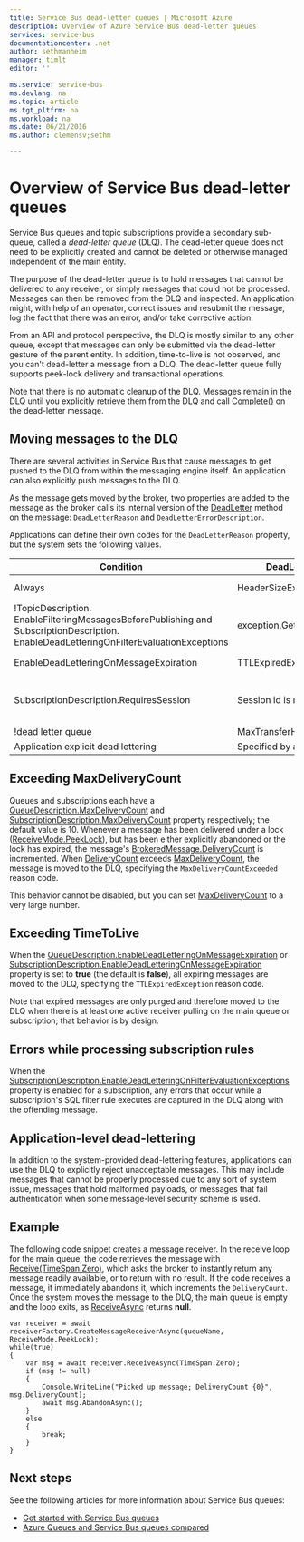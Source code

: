 ```yaml
---
title: Service Bus dead-letter queues | Microsoft Azure
description: Overview of Azure Service Bus dead-letter queues
services: service-bus
documentationcenter: .net
author: sethmanheim
manager: timlt
editor: ''

ms.service: service-bus
ms.devlang: na
ms.topic: article
ms.tgt_pltfrm: na
ms.workload: na
ms.date: 06/21/2016
ms.author: clemensv;sethm

---
```

# Overview of Service Bus dead-letter queues
Service Bus queues and topic subscriptions provide a secondary sub-queue, called a *dead-letter queue* (DLQ). The dead-letter queue does not need to be explicitly created and cannot be deleted or otherwise managed independent of the main entity.

The purpose of the dead-letter queue is to hold messages that cannot be delivered to any receiver, or simply messages that could not be processed. Messages can then be removed from the DLQ and inspected. An application might, with help of an operator, correct issues and resubmit the message, log the fact that there was an error, and/or take corrective action. 

From an API and protocol perspective, the DLQ is mostly similar to any other queue, except that messages can only be submitted via the dead-letter gesture of the parent entity. In addition, time-to-live is not observed, and you can't dead-letter a message from a DLQ. The dead-letter queue fully supports peek-lock delivery and transactional operations.

Note that there is no automatic cleanup of the DLQ. Messages remain in the DLQ until you explicitly retrieve them from the DLQ and call [Complete()](https://msdn.microsoft.com/library/azure/microsoft.servicebus.messaging.brokeredmessage.completeasync.aspx) on the dead-letter message.

## Moving messages to the DLQ
There are several activities in Service Bus that cause messages to get pushed to the DLQ from within the messaging engine itself. An application can also explicitly push messages to the DLQ. 

As the message gets moved by the broker, two properties are added to the message as the broker calls its internal version of the [DeadLetter](https://msdn.microsoft.com/library/azure/hh291941.aspx) method on the message: `DeadLetterReason` and `DeadLetterErrorDescription`.

Applications can define their own codes for the `DeadLetterReason` property, but the system sets the following values.

| Condition | DeadLetterReason | DeadLetterErrorDescription |
| --- | --- | --- |
| Always |HeaderSizeExceeded |The size quota for this stream has been exceeded. |
| !TopicDescription.<br />EnableFilteringMessagesBeforePublishing and SubscriptionDescription.<br />EnableDeadLetteringOnFilterEvaluationExceptions |exception.GetType().Name |exception.Message |
| EnableDeadLetteringOnMessageExpiration |TTLExpiredException |The message expired and was dead lettered. |
| SubscriptionDescription.RequiresSession |Session id is null. |Session enabled entity doesn't allow a message whose session identifier is null. |
| !dead letter queue |MaxTransferHopCountExceeded |Null |
| Application explicit dead lettering |Specified by application |Specified by application |

## Exceeding MaxDeliveryCount
Queues and subscriptions each have a [QueueDescription.MaxDeliveryCount](https://msdn.microsoft.com/library/azure/microsoft.servicebus.messaging.queuedescription.maxdeliverycount.aspx) and [SubscriptionDescription.MaxDeliveryCount](https://msdn.microsoft.com/library/azure/microsoft.servicebus.messaging.subscriptiondescription.maxdeliverycount.aspx) property respectively; the default value is 10. Whenever a message has been delivered under a lock ([ReceiveMode.PeekLock](https://msdn.microsoft.com/library/azure/microsoft.servicebus.messaging.receivemode.aspx)), but has been either explicitly abandoned or the lock has expired, the message's [BrokeredMessage.DeliveryCount](https://msdn.microsoft.com/library/azure/microsoft.servicebus.messaging.brokeredmessage.deliverycount.aspx) is incremented. When [DeliveryCount](https://msdn.microsoft.com/library/azure/microsoft.servicebus.messaging.brokeredmessage.deliverycount.aspx) exceeds [MaxDeliveryCount](https://msdn.microsoft.com/library/azure/microsoft.servicebus.messaging.queuedescription.maxdeliverycount.aspx), the message is moved to the DLQ, specifying the `MaxDeliveryCountExceeded` reason code.

This behavior cannot be disabled, but you can set [MaxDeliveryCount](https://msdn.microsoft.com/library/azure/microsoft.servicebus.messaging.queuedescription.maxdeliverycount.aspx) to a very large number.

## Exceeding TimeToLive
When the [QueueDescription.EnableDeadLetteringOnMessageExpiration](https://msdn.microsoft.com/library/azure/microsoft.servicebus.messaging.queuedescription.enabledeadletteringonmessageexpiration.aspx) or [SubscriptionDescription.EnableDeadLetteringOnMessageExpiration](https://msdn.microsoft.com/library/azure/microsoft.servicebus.messaging.subscriptiondescription.enabledeadletteringonmessageexpiration.aspx) property is set to **true** (the default is **false**), all expiring messages are moved to the DLQ, specifying the  `TTLExpiredException` reason code.

Note that expired messages are only purged and therefore moved to the DLQ when there is at least one active receiver pulling on the main queue or subscription; that behavior is by design.

## Errors while processing subscription rules
When the [SubscriptionDescription.EnableDeadLetteringOnFilterEvaluationExceptions](https://msdn.microsoft.com/library/azure/microsoft.servicebus.messaging.subscriptiondescription.enabledeadletteringonfilterevaluationexceptions.aspx) property is enabled for a subscription, any errors that occur while a subscription's SQL filter rule executes are captured in the DLQ along with the offending message.

## Application-level dead-lettering
In addition to the system-provided dead-lettering features, applications can use the DLQ to explicitly reject unacceptable messages. This may include messages that cannot be properly processed due to any sort of system issue, messages that hold malformed payloads, or messages that fail authentication when some message-level security scheme is used.

## Example
The following code snippet creates a message receiver. In the receive loop for the main queue, the code retrieves the message with [Receive(TimeSpan.Zero)](https://msdn.microsoft.com/library/azure/dn130350.aspx), which asks the broker to instantly return any message readily available, or to return with no result. If the code receives a message, it immediately abandons it, which increments the  `DeliveryCount`. Once the system moves the message to the DLQ, the main queue is empty and the loop exits, as [ReceiveAsync](https://msdn.microsoft.com/library/azure/dn130350.aspx) returns **null**.

```
var receiver = await receiverFactory.CreateMessageReceiverAsync(queueName, ReceiveMode.PeekLock);
while(true)
{
    var msg = await receiver.ReceiveAsync(TimeSpan.Zero);
    if (msg != null)
    {
        Console.WriteLine("Picked up message; DeliveryCount {0}", msg.DeliveryCount);
        await msg.AbandonAsync();
    }
    else
    {
        break;
    }
}
```

## Next steps
See the following articles for more information about Service Bus queues:

* [Get started with Service Bus queues](service-bus-dotnet-get-started-with-queues.md)
* [Azure Queues and Service Bus queues compared](service-bus-azure-and-service-bus-queues-compared-contrasted.md)

